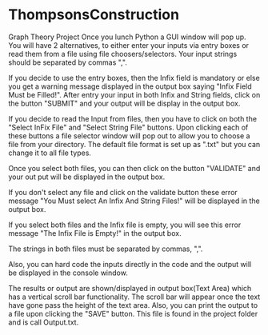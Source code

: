 # ThompsonsConstruction
Graph Theory Project
Once you lunch Python a GUI window will pop up.
You will have 2 alternatives, to either enter your inputs via entry boxes or read them from a file using file choosers/selectors.
Your input strings should be separated by commas ",".

If you decide to use the entry boxes, then the Infix field is mandatory or else you get a warning message displayed in the output
box saying "Infix Field Must be Filled!".
After entry your input in both Infix and String fields, click on the button "SUBMIT" and your output will be display in the output box.

If you decide to read the Input from files, then you have to click on both the "Select InFix File" and "Select String File" buttons.
Upon clicking each of these buttons a file selector window will pop out to allow you to choose a file from your directory. The default 
file format is set up as ".txt" but you can change it to all file types.

Once you select both files, you can then click on the button "VALIDATE" and your out put will be displayed in the output box.

If you don't select any file and click on the validate button these error message "You Must select An Infix And String Files!" will be displayed in the output box.

If you select both files and the Infix file is empty, you will see this error message "The Infix File is Empty!" in the output box.

The strings in both files must be separated by commas, ",".

Also, you can hard code the inputs directly in the code and the output will be displayed in the console window.

The results or output are shown/displayed in output box(Text Area) which has a vertical scroll bar functionality.
The scroll bar will appear once the text have gone pass the height of the text area.
Also, you can print the output to a file upon clicking the "SAVE" button. This file is found in the project folder and is call Output.txt.


